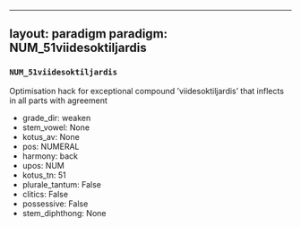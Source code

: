 
---
layout: paradigm
paradigm: NUM_51viidesoktiljardis
---
### ` NUM_51viidesoktiljardis `

Optimisation hack for exceptional compound ’viidesoktiljardis’ that inflects in all parts with agreement
* grade_dir: weaken
* stem_vowel: None
* kotus_av: None
* pos: NUMERAL
* harmony: back
* upos: NUM
* kotus_tn: 51
* plurale_tantum: False
* clitics: False
* possessive: False
* stem_diphthong: None
